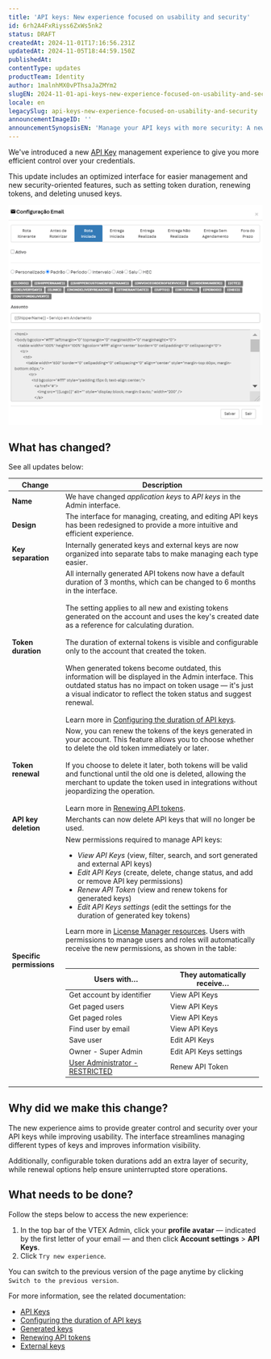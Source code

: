 ```yaml
---
title: 'API keys: New experience focused on usability and security'
id: 6rh2A4FxRiyss6ZxWs5nk2
status: DRAFT
createdAt: 2024-11-01T17:16:56.231Z
updatedAt: 2024-11-05T18:44:59.150Z
publishedAt: 
contentType: updates
productTeam: Identity
author: 1malnhMX0vPThsaJaZMYm2
slugEN: 2024-11-01-api-keys-new-experience-focused-on-usability-and-security
locale: en
legacySlug: api-keys-new-experience-focused-on-usability-and-security
announcementImageID: ''
announcementSynopsisEN: 'Manage your API keys with more security: A new interface, token duration settings, and options for renewal and deletion.'
---
```


We've introduced a new [API Key](https://help.vtex.com/en/tutorial/api-keys--4bFEmcHXgpNksoePchZyy6)  management experience to give you more efficient control over your credentials.

This update includes an optimized interface for easier management and new security-oriented features, such as setting token duration, renewing tokens, and deleting unused keys.

![apikeys-en](https://raw.githubusercontent.com/vtexdocs/help-center-content/refs/heads/main/_1.png)

## What has changed?

See all updates below:

| Change | Description |
| ---- | ---- |
| **Name** | We have changed *application keys* to *API keys* in the Admin interface. |
| **Design** | The interface for managing, creating, and editing API keys has been redesigned to provide a more intuitive and efficient experience. |
| **Key separation** | Internally generated keys and external keys are now organized into separate tabs to make managing each type easier. |
| **Token duration** | All internally generated API tokens now have a default duration of 3 months, which can be changed to 6 months in the interface.<br><br>The setting applies to all new and existing tokens generated on the account and uses the key's created date as a reference for calculating duration. <br><br>The duration of external tokens is visible and configurable only to the account that created the token.<br><br>When generated tokens become outdated, this information will be displayed in the Admin interface. This outdated status has no impact on token usage — it's just a visual indicator to reflect the token status and suggest renewal.<br><br>Learn more in [Configuring the duration of API keys](https://help.vtex.com/en/tutorial/configuring-the-duration-of-api-keys--kcGIFysFt02FDuhsfjQwZ). |
| **Token renewal** | Now, you can renew the tokens of the keys generated in your account. This feature allows you to choose whether to delete the old token immediately or later.<br><br>If you choose to delete it later, both tokens will be valid and functional until the old one is deleted, allowing the merchant to update the token used in integrations without jeopardizing the operation.<br><br>Learn more in [Renewing API tokens](https://help.vtex.com/en/tutorial/renewing-api-tokens--7r4AzptYjXErGHadg9LnJ3). |
| **API key deletion** | Merchants can now delete API keys that will no longer be used. |
| **Specific permissions** | New permissions required to manage API keys: <br><ul class="t-body c-on-base mb7 lh-copy"><li class="t-body c-on-base mb5 lh-copy">*View API Keys* (view, filter, search, and sort generated and external API keys)</li><li class="t-body c-on-base mb5 lh-copy">*Edit API Keys* (create, delete, change status, and add or remove API key permissions)</li><li class="t-body c-on-base mb5 lh-copy">*Renew API Token* (view and renew tokens for generated keys)</li><li class="t-body c-on-base mb5 lh-copy">*Edit API Keys settings* (edit the settings for the duration of generated key tokens)</li></ul>Learn more in [License Manager resources](https://help.vtex.com/en/tutorial/license-manager-resources--3q6ztrC8YynQf6rdc6euk3). Users with permissions to manage users and roles will automatically receive the new permissions, as shown in the table: <br><br><table><thead><tr class="bb b--muted-4"><th class="t-body fw5 c-muted-1 bw1 pa3 pb3 b--muted-4 tl">Users with…</th><th class="t-body fw5 c-muted-1 bw1 pa3 pb3 b--muted-4 tl">They automatically receive…</th></tr></thead><tbody><tr class="bb b--muted-4"><td class="t-body pa3 bb b--muted-4">Get account by identifier</td><td class="t-body pa3 bb b--muted-4">View API Keys</td></tr><tr class="bb b--muted-4"><td class="t-body pa3 bb b--muted-4">Get paged users</td><td class="t-body pa3 bb b--muted-4">View API Keys</td></tr><tr class="bb b--muted-4"><td class="t-body pa3 bb b--muted-4">Get paged roles</td><td class="t-body pa3 bb b--muted-4">View API Keys</td></tr><tr class="bb b--muted-4"><td class="t-body pa3 bb b--muted-4">Find user by email</td><td class="t-body pa3 bb b--muted-4">View API Keys</td></tr><tr class="bb b--muted-4"><td class="t-body pa3 bb b--muted-4">Save user</td><td class="t-body pa3 bb b--muted-4">Edit API Keys</td></tr><tr class="bb b--muted-4"><td class="t-body pa3 bb b--muted-4">Owner - Super Admin</td><td class="t-body pa3 bb b--muted-4">Edit API Keys settings</td></tr><tr class="bb b--muted-4"><td class="t-body pa3"><a href="https://help.vtex.com/pt/tutorial/perfis-de-acesso-predefinidos--jGDurZKJHvHJS13LnO7Dy#user-administrator-restricted" class="t-body mv5 lh-copy c-link active-c-link hover-c-link visited-c-link hover-c-link break-word" rel="noopener noreferrer" target="_blank">User Administrator - RESTRICTED</a></td><td class="t-body pa3">Renew API Token</td></tbody></table>  |

## Why did we make this change?

The new experience aims to provide greater control and security over your API keys while improving usability. The interface streamlines managing different types of keys and improves information visibility.

Additionally, configurable token durations add an extra layer of security, while renewal options help ensure uninterrupted store operations.

## What needs to be done?

Follow the steps below to access the new experience:

1. In the top bar of the VTEX Admin, click your **profile avatar** — indicated by the first letter of your email — and then click **Account settings** > **API Keys**.  
2. Click `Try new experience`.

You can switch to the previous version of the page anytime by clicking `Switch to the previous version`.

For more information, see the related documentation:

* [API Keys](https://help.vtex.com/en/tutorial/api-keys--4bFEmcHXgpNksoePchZyy6)  
* [Configuring the duration of API keys](https://help.vtex.com/pt/tutorial/configuring-the-duration-of-api-keys--kcGIFysFt02FDuhsfjQwZ)  
* [Generated keys](https://help.vtex.com/en/tutorial/generated-keys--7fnU4iZdvZKbxCaT3Ymdjc)  
* [Renewing API tokens](https://help.vtex.com/en/tutorial/renewing-api-tokens--7r4AzptYjXErGHadg9LnJ3) 
* [External keys](https://help.vtex.com/en/tutorial/external-keys--1isU0HfKkeg0atlxRha14Q)

